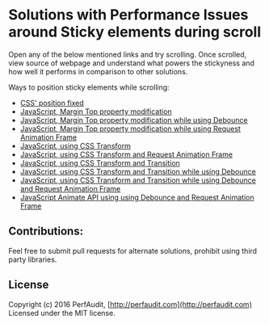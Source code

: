 Solutions with Performance Issues around Sticky elements during scroll
=====

Open any of the below mentioned links and try scrolling. Once scrolled, view source of webpage and understand what powers the stickyness and how well it performs in comparison to other solutions.

Ways to position sticky elements while scrolling:
- [CSS' position fixed](https://raw.githubusercontent.com/PerfAudit/sticky-element-scroll-issue/master/css-position-fixed.html)
- [JavaScript, Margin Top property modification](https://raw.githubusercontent.com/PerfAudit/sticky-element-scroll-issue/master/js-margin-top.html)
- [JavaScript, Margin Top property modification while using Debounce](https://raw.githubusercontent.com/PerfAudit/sticky-element-scroll-issue/master/js-debounce.html)
- [JavaScript, Margin Top property modification while using Request Animation Frame](https://raw.githubusercontent.com/PerfAudit/sticky-element-scroll-issue/master/js-request-animation-frame.html)
- [JavaScript, using CSS Transform](https://raw.githubusercontent.com/PerfAudit/sticky-element-scroll-issue/master/js-css-transform.html)
- [JavaScript, using CSS Transform and Request Animation Frame](https://raw.githubusercontent.com/PerfAudit/sticky-element-scroll-issue/master/js-request-animation-frame-css-transform.html)
- [JavaScript, using CSS Transform and Transition](https://raw.githubusercontent.com/PerfAudit/sticky-element-scroll-issue/master/js-css-transition.html)
- [JavaScript, using CSS Transform and Transition while using Debounce](https://raw.githubusercontent.com/PerfAudit/sticky-element-scroll-issue/master/js-debounce-css-transition.html)
- [JavaScript, using CSS Transform and Transition while using Debounce and Request Animation Frame](https://raw.githubusercontent.com/PerfAudit/sticky-element-scroll-issue/master/js-debounce-css-transition-request-animation-frame.html)
- [JavaScript Animate API using using Debounce and Request Animation Frame](https://raw.githubusercontent.com/PerfAudit/sticky-element-scroll-issue/master/js-animate.html)

Contributions:
-----

Feel free to submit pull requests for alternate solutions, prohibit using third party libraries.

License
-----

Copyright (c) 2016 PerfAudit, [http://perfaudit.com](http://perfaudit.com) Licensed under the MIT license.